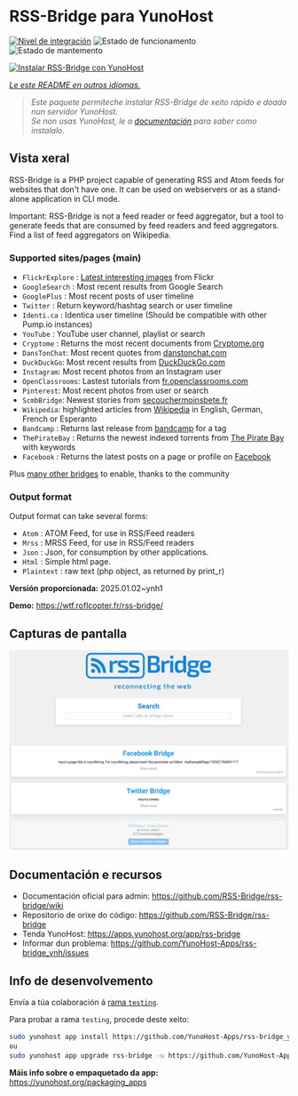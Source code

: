 <!--
NOTA: Este README foi creado automáticamente por <https://github.com/YunoHost/apps/tree/master/tools/readme_generator>
NON debe editarse manualmente.
-->

# RSS-Bridge para YunoHost

[![Nivel de integración](https://apps.yunohost.org/badge/integration/rss-bridge)](https://ci-apps.yunohost.org/ci/apps/rss-bridge/)
![Estado de funcionamento](https://apps.yunohost.org/badge/state/rss-bridge)
![Estado de mantemento](https://apps.yunohost.org/badge/maintained/rss-bridge)

[![Instalar RSS-Bridge con YunoHost](https://install-app.yunohost.org/install-with-yunohost.svg)](https://install-app.yunohost.org/?app=rss-bridge)

*[Le este README en outros idiomas.](./ALL_README.md)*

> *Este paquete permíteche instalar RSS-Bridge de xeito rápido e doado nun servidor YunoHost.*  
> *Se non usas YunoHost, le a [documentación](https://yunohost.org/install) para saber como instalalo.*

## Vista xeral

RSS-Bridge is a PHP project capable of generating RSS and Atom feeds for websites that don't have one. It can be used on webservers or as a stand-alone application in CLI mode.

Important: RSS-Bridge is not a feed reader or feed aggregator, but a tool to generate feeds that are consumed by feed readers and feed aggregators. Find a list of feed aggregators on Wikipedia.

### Supported sites/pages (main)

 * `FlickrExplore` : [Latest interesting images](http://www.flickr.com/explore) from Flickr
 * `GoogleSearch` : Most recent results from Google Search
 * `GooglePlus` : Most recent posts of user timeline
 * `Twitter` : Return keyword/hashtag search or user timeline
 * `Identi.ca` : Identica user timeline (Should be compatible with other Pump.io instances)
 * `YouTube` : YouTube user channel, playlist or search
 * `Cryptome` : Returns the most recent documents from [Cryptome.org](http://cryptome.org/)
 * `DansTonChat`: Most recent quotes from [danstonchat.com](http://danstonchat.com/)
 * `DuckDuckGo`: Most recent results from [DuckDuckGo.com](https://duckduckgo.com/)
 * `Instagram`: Most recent photos from an Instagram user
 * `OpenClassrooms`: Lastest tutorials from [fr.openclassrooms.com](http://fr.openclassrooms.com/)
 * `Pinterest`: Most recent photos from user or search
 * `ScmbBridge`: Newest stories from [secouchermoinsbete.fr](http://secouchermoinsbete.fr/)
 * `Wikipedia`: highlighted articles from [Wikipedia](https://wikipedia.org/) in English, German, French or Esperanto
 * `Bandcamp` : Returns last release from [bandcamp](https://bandcamp.com/) for a tag
 * `ThePirateBay` : Returns the newest indexed torrents from [The Pirate Bay](https://thepiratebay.se/) with keywords
 * `Facebook` : Returns the latest posts on a page or profile on [Facebook](https://facebook.com/)

Plus [many other bridges](bridges/) to enable, thanks to the community

### Output format

Output format can take several forms:

 * `Atom` : ATOM Feed, for use in RSS/Feed readers
 * `Mrss` : MRSS Feed, for use in RSS/Feed readers
 * `Json` : Json, for consumption by other applications.
 * `Html` : Simple html page.
 * `Plaintext` : raw text (php object, as returned by print_r)
 

**Versión proporcionada:** 2025.01.02~ynh1

**Demo:** <https://wtf.roflcopter.fr/rss-bridge/>

## Capturas de pantalla

![Captura de pantalla de RSS-Bridge](./doc/screenshots/screenshot_rss-bridge_welcome.png)

## Documentación e recursos

- Documentación oficial para admin: <https://github.com/RSS-Bridge/rss-bridge/wiki>
- Repositorio de orixe do código: <https://github.com/RSS-Bridge/rss-bridge>
- Tenda YunoHost: <https://apps.yunohost.org/app/rss-bridge>
- Informar dun problema: <https://github.com/YunoHost-Apps/rss-bridge_ynh/issues>

## Info de desenvolvemento

Envía a túa colaboración á [rama `testing`](https://github.com/YunoHost-Apps/rss-bridge_ynh/tree/testing).

Para probar a rama `testing`, procede deste xeito:

```bash
sudo yunohost app install https://github.com/YunoHost-Apps/rss-bridge_ynh/tree/testing --debug
ou
sudo yunohost app upgrade rss-bridge -u https://github.com/YunoHost-Apps/rss-bridge_ynh/tree/testing --debug
```

**Máis info sobre o empaquetado da app:** <https://yunohost.org/packaging_apps>
